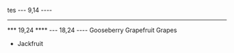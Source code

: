 tes
--- 9,14 ----
***************
*** 19,24 ****
--- 18,24 ----
  Gooseberry
  Grapefruit
  Grapes
+ Jackfruit
